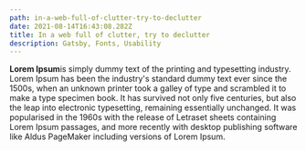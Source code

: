 ```yaml
---
path: in-a-web-full-of-clutter-try-to-declutter
date: 2021-08-14T16:43:08.282Z
title: In a web full of clutter, try to declutter
description: Gatsby, Fonts, Usability
---
```

**Lorem Ipsum**is simply dummy text of the printing and typesetting industry. Lorem Ipsum has been the industry's standard dummy text ever since the 1500s, when an unknown printer took a galley of type and scrambled it to make a type specimen book. It has survived not only five centuries, but also the leap into electronic typesetting, remaining essentially unchanged. It was popularised in the 1960s with the release of Letraset sheets containing Lorem Ipsum passages, and more recently with desktop publishing software like Aldus PageMaker including versions of Lorem Ipsum.